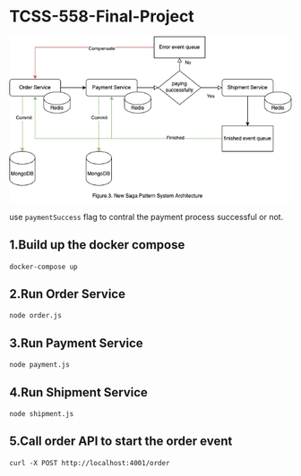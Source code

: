 # TCSS-558-Final-Project

![alt text](./images/system_arc.drawio.png)

use ```paymentSuccess``` flag to contral the payment process successful or not.

## 1.Build up the docker compose
```
docker-compose up
```

## 2.Run Order Service
```
node order.js
```

## 3.Run Payment Service
```
node payment.js
``` 

## 4.Run Shipment Service
```
node shipment.js
```

## 5.Call order API to start the order event
```
curl -X POST http://localhost:4001/order
```